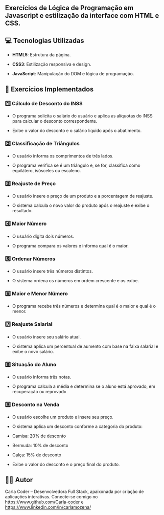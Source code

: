 
## Exercícios de Lógica de Programação em Javascript e estilização da interface com HTML e CSS.

## 💻 Tecnologias Utilizadas

- **HTML5**: Estrutura da página.

- **CSS3**: Estilização responsiva e design.

- **JavaScript**: Manipulação do DOM e lógica de programação.

## 📝 Exercícios Implementados

### 1️⃣ Cálculo de Desconto do INSS

- O programa solicita o salário do usuário e aplica as alíquotas do INSS para calcular o desconto correspondente.

- Exibe o valor do desconto e o salário líquido após o abatimento.

### 2️⃣ Classificação de Triângulos

- O usuário informa os comprimentos de três lados.

- O programa verifica se é um triângulo e, se for, classifica como equilátero, isósceles ou escaleno.

### 3️⃣ Reajuste de Preço

- O usuário insere o preço de um produto e a porcentagem de reajuste.

- O sistema calcula o novo valor do produto após o reajuste e exibe o resultado.

### 4️⃣ Maior Número

- O usuário digita dois números.

- O programa compara os valores e informa qual é o maior.

### 5️⃣ Ordenar Números

- O usuário insere três números distintos.

- O sistema ordena os números em ordem crescente e os exibe.

### 6️⃣ Maior e Menor Número

- O programa recebe três números e determina qual é o maior e qual é o menor.

### 7️⃣ Reajuste Salarial

- O usuário insere seu salário atual.

- O sistema aplica um percentual de aumento com base na faixa salarial e exibe o novo salário.

### 8️⃣ Situação do Aluno

- O usuário informa três notas.

- O programa calcula a média e determina se o aluno está aprovado, em recuperação ou reprovado.

### 9️⃣ Desconto na Venda 

- O usuário escolhe um produto e insere seu preço.

- O sistema aplica um desconto conforme a categoria do produto:

- Camisa: 20% de desconto

- Bermuda: 10% de desconto

- Calça: 15% de desconto

- Exibe o valor do desconto e o preço final do produto.

## 👩‍💻 Autor

Carla Coder – Desenvolvedora Full Stack, apaixonada por criação de aplicações interativas. Conecte-se comigo no https://www.github.com/Carla-coder e https://www.linkedin.com/in/carlamozena/
